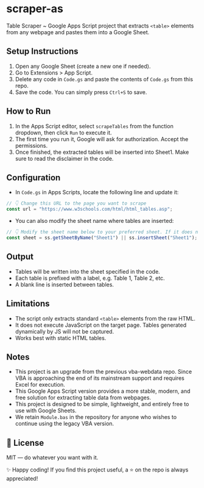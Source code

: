 # scraper-as

Table Scraper ~ Google Apps Script project that extracts `<table>` elements from any webpage and pastes them into a Google Sheet.  

## Setup Instructions

1. Open any Google Sheet (create a new one if needed).
2. Go to Extensions > App Script.
3. Delete any code in `Code.gs` and paste the contents of `Code.gs` from this repo.
4. Save the code. You can simply press `Ctrl+S` to save.

## How to Run

1. In the Apps Script editor, select `scrapeTables` from the function dropdown, then click `Run` to execute it.
2. The first time you run it, Google will ask for authorization. Accept the permissions.
3. Once finished, the extracted tables will be inserted into Sheet1. Make sure to read the disclaimer in the code.

## Configuration

- In `Code.gs` in Apps Scripts, locate the following line and update it:

```javascript
// 👇 Change this URL to the page you want to scrape
const url = "https://www.w3schools.com/html/html_tables.asp";
```

- You can also modify the sheet name where tables are inserted:

```javascript
// 👇 Modify the sheet name below to your preferred sheet. If it does not exist, it will be created.
const sheet = ss.getSheetByName("Sheet1") || ss.insertSheet("Sheet1");
```

## Output

- Tables will be written into the sheet specified in the code.
- Each table is prefixed with a label, e.g. Table 1, Table 2, etc.
- A blank line is inserted between tables.

## Limitations

- The script only extracts standard `<table>` elements from the raw HTML.
- It does not execute JavaScript on the target page. Tables generated dynamically by JS will not be captured.
- Works best with static HTML tables.

## Notes

- This project is an upgrade from the previous vba-webdata repo. Since VBA is approaching the end of its mainstream support and requires Excel for execution.
- This Google Apps Script version provides a more stable, modern, and free solution for extracting table data from webpages.
- This project is designed to be simple, lightweight, and entirely free to use with Google Sheets.
- We retain `Module.bas` in the repository for anyone who wishes to continue using the legacy VBA version.

## 🧾 License
MIT — do whatever you want with it.

✨ Happy coding!
If you find this project useful, a ⭐ on the repo is always appreciated!